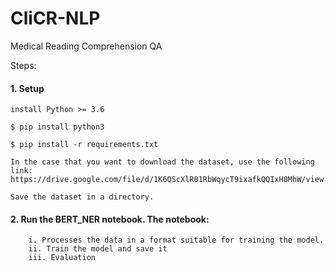 # CliCR-NLP
Medical Reading Comprehension QA 

Steps:

#### 1. Setup

    install Python >= 3.6

    $ pip install python3

    $ pip install -r requirements.txt

    In the case that you want to download the dataset, use the following link:
    https://drive.google.com/file/d/1K6QScXlR01RbWqycT9ixafkQQIxH8MhW/view

    Save the dataset in a directory. 

#### 2. Run the BERT_NER notebook. The notebook: 
        i. Processes the data in a format suitable for training the model. 
        ii. Train the model and save it
        iii. Evaluation


